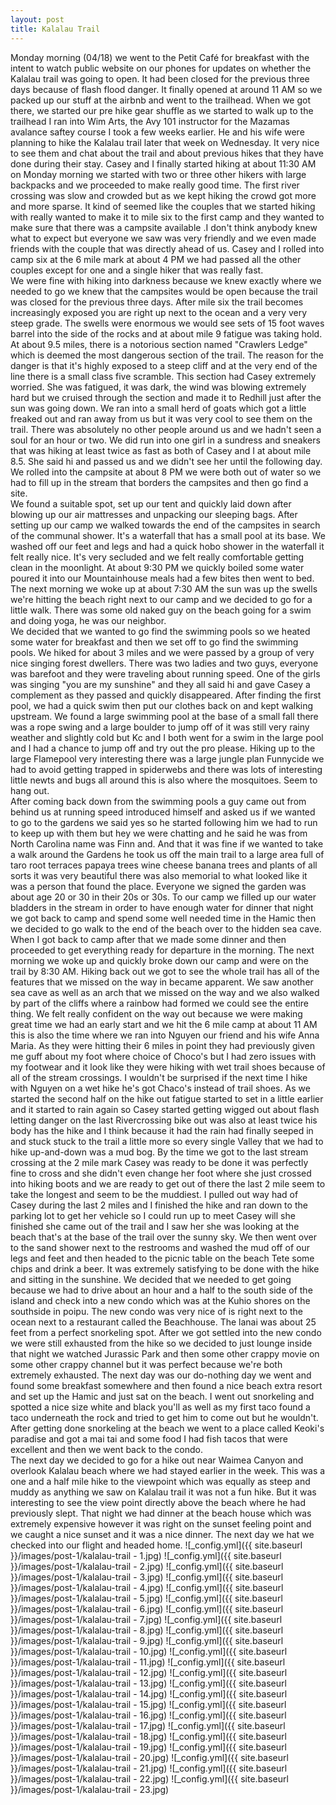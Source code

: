 ```yaml
---
layout: post
title: Kalalau Trail
---
```


Monday morning (04/18) we went to the Petit Café for breakfast with the intent to watch public website on our phones for updates on whether the Kalalau trail was going to open. It had been closed for the previous three days because of flash flood danger.
It finally opened at around 11 AM so we packed up our stuff at the airbnb and went to the trailhead. When we got there, we started our pre hike gear shuffle as we started to walk up to the trailhead I ran into Wim Arts, the Avy 101 instructor for the Mazamas avalance saftey course I took a few weeks earlier.
He and his wife were planning to hike the Kalalau trail later that week on Wednesday. It very nice to see them and chat about the trail and about previous hikes that they have done during their stay.
Casey and I finally started hiking at about 11:30 AM on Monday morning we started with two or three other hikers with large backpacks and we proceeded to make really good time. 
The first river crossing was slow and crowded but as we kept hiking the crowd got more and more sparse.
It kind of seemed like the couples that we started hiking with really wanted to make it to mile six to the first camp and they wanted to make sure that there was a campsite available .I don't think anybody knew what to expect but everyone we saw was very friendly and we even made friends with the couple that was directly ahead of us.
Casey and I rolled into camp six at the 6 mile mark at about 4 PM we had passed all the other couples except for one and a single hiker that was really fast.  
We were fine with hiking into darkness because we knew exactly where we needed to go we knew that the campsites would be open because the trail was closed for the previous three days.
After mile six the trail becomes increasingly exposed you are right up next to the ocean and a very very steep grade.
The swells were enormous we would see sets of 15 foot waves barrel into the side of the rocks and at about mile 9 fatigue was taking hold.  
At about 9.5 miles, there is a notorious section named "Crawlers Ledge" which is deemed the most dangerous section of the trail. The reason for the danger is that it's highly exposed to a steep cliff and at the very end of the line there is a small class five scramble.
This section had Casey extremely worried. She was fatigued, it was dark, the wind was blowing extremely hard but we cruised through the section and made it to Redhill just after the sun was going down. We ran into a small herd of goats which got a little freaked out and ran away from us but it was very cool to see them on the trail. There was absolutely no other people around us and we hadn't seen a soul for an hour or two.  We did run into one girl in a sundress and sneakers that was hiking at least twice as fast as both of Casey and I at about mile 8.5. She said hi and passed us and we didn't see her until the following day. We rolled into the campsite at about 8 PM we were both out of water so we had to fill up in the stream that borders the campsites and then go find a site.  
We found a suitable spot, set up our tent and quickly laid down after blowing up our air mattresses and unpacking our sleeping bags. After setting up our camp we walked towards the end of the campsites in search of the communal shower. It's a waterfall that has a small pool at its base. We washed off our feet and legs and had a quick hobo shower in the waterfall it felt really nice. It's very secluded and we felt really comfortable getting clean in the moonlight. At about 9:30 PM we quickly boiled some water poured it into our Mountainhouse meals had a few bites then went to bed. The next morning we woke up at about 7:30 AM the sun was up the swells we're hitting the beach right next to our camp and we decided to go for a little walk. There was some old naked guy on the beach going for a swim and doing yoga, he was our neighbor.  
We decided that we wanted to go find the swimming pools so we heated some water for breakfast and then we set off to go find the swimming pools. We hiked for about 3 miles and we were passed by a group of very nice singing forest dwellers. There was two ladies and two guys, everyone was barefoot and they were traveling about running speed. One of the girls was singing "you are my sunshine" and they all said hi and gave Casey a complement as they passed and quickly disappeared. After finding the first pool, we had a quick swim then put our clothes back on and kept walking upstream. 
We found a large swimming pool at the base of a small fall there was a rope swing and a large boulder to jump off of it was still very rainy weather and slightly cold but Kc and I both went for a swim in the large pool and I had a chance to jump off and try out the pro please. Hiking up to the large Flamepool very interesting there was a large jungle plan Funnycide we had to avoid getting trapped in spiderwebs and there was lots of interesting little newts and bugs all around this is also where the mosquitoes. Seem to hang out.  
After coming back down from the swimming pools a guy came out from behind us at running speed introduced himself and asked us if we wanted to go to the gardens we said yes so he started following him we had to run to keep up with them but hey we were chatting and he said he was from North Carolina name was Finn and. And that it was fine if we wanted to take a walk around the Gardens he took us off the main trail to a large area full of taro root terraces papaya trees wine cheese banana trees and plants of all sorts it was very beautiful there was also memorial to what looked like it was a person that found the place. Everyone we signed the garden was about age 20 or 30 in their 20s or 30s. To our camp we filled up our water bladders in the stream in order to have enough water for dinner that night we got back to camp and spend some well needed time in the Hamic then we decided to go walk to the end of the beach over to the hidden sea cave.  
When I got back to camp after that we made some dinner and then proceeded to get everything ready for departure in the morning. The next morning we woke up and quickly broke down our camp and were on the trail by 8:30 AM. Hiking back out we got to see the whole trail has all of the features that we missed on the way in became apparent. We saw another sea cave as well as an arch that we missed on the way and we also walked by part of the cliffs where a rainbow had formed we could see the entire thing. We felt really confident on the way out because we were making great time we had an early start and we hit the 6 mile camp at about 11 AM this is also the time where we ran into Nguyen our friend and his wife Anna Maria. As they were hitting their 6 miles in point they had previously given me guff about my foot where choice of Choco's but I had zero issues with my footwear and it look like they were hiking with wet trail shoes because of all of the stream crossings. I wouldn't be surprised if the next time I hike with Nguyen on a wet hike he's got Chaco's instead of trail shoes. As we started the second half on the hike out fatigue started to set in a little earlier and it started to rain again so Casey started getting wigged out about flash letting danger on the last Rivercrossing bike out was also at least twice his body has the hike and I think because it had the rain had finally seeped in and stuck stuck to the trail a little more so every single Valley that we had to hike up-and-down was a mud bog.   By the time we got to the last stream crossing at the 2 mile mark Casey was ready to be done it was perfectly fine to cross and she didn't even change her foot where she just crossed into hiking boots and we are ready to get out of there the last 2 mile seem to take the longest and seem to be the muddiest. I pulled out way had of Casey during the last 2 miles and I finished the hike and ran down to the parking lot to get her vehicle so I could run up to meet Casey will she finished she came out of the trail and I saw her she was looking at the beach that's at the base of the trail over the sunny sky. We then went over to the sand shower next to the restrooms and washed the mud off of our legs and feet and then headed to the picnic table on the beach Tete some chips and drink a beer. It was extremely satisfying to be done with the hike and sitting in the sunshine. We decided that we needed to get going because we had to drive about an hour and a half to the south side of the island and check into a new condo which was at the Kuhio shores on the southside in poipu. The new condo was very nice of is right next to the ocean next to a restaurant called the Beachhouse. The lanai was about 25 feet from a perfect snorkeling spot. After we got settled into the new condo we were still exhausted from the hike so we decided to just lounge inside that night we watched Jurassic Park and then some other crappy movie on some other crappy channel but it was perfect because we're both extremely exhausted. The next day was our do-nothing day we went and found some breakfast somewhere and then found a nice beach extra resort and set up the Hamic and just sat on the beach. I went out snorkeling and spotted a nice size white and black you'll as well as my first taco found a taco underneath the rock and tried to get him to come out but he wouldn't. After getting done snorkeling at the beach we went to a place called Keoki's paradise and got a mai tai and some food I had fish tacos that were excellent and then we went back to the condo.   
The next day we decided to go for a hike out near Waimea Canyon and overlook Kalalau beach where we had stayed earlier in the week. This was a one and a half mile hike to the viewpoint which was equally as steep and muddy as anything we saw on Kalalau trail it was not a fun hike. But it was interesting to see the view point directly above the beach where he had previously slept. That night we had dinner at the beach house which was extremely expensive however it was right on the sunset feeling point and we caught a nice sunset and it was a nice dinner. The next day we hat we checked into our flight and headed home.
![_config.yml]({{ site.baseurl }}/images/post-1/kalalau-trail - 1.jpg)
![_config.yml]({{ site.baseurl }}/images/post-1/kalalau-trail - 2.jpg)
![_config.yml]({{ site.baseurl }}/images/post-1/kalalau-trail - 3.jpg)
![_config.yml]({{ site.baseurl }}/images/post-1/kalalau-trail - 4.jpg)
![_config.yml]({{ site.baseurl }}/images/post-1/kalalau-trail - 5.jpg)
![_config.yml]({{ site.baseurl }}/images/post-1/kalalau-trail - 6.jpg)
![_config.yml]({{ site.baseurl }}/images/post-1/kalalau-trail - 7.jpg)
![_config.yml]({{ site.baseurl }}/images/post-1/kalalau-trail - 8.jpg)
![_config.yml]({{ site.baseurl }}/images/post-1/kalalau-trail - 9.jpg)
![_config.yml]({{ site.baseurl }}/images/post-1/kalalau-trail - 10.jpg)
![_config.yml]({{ site.baseurl }}/images/post-1/kalalau-trail - 11.jpg)
![_config.yml]({{ site.baseurl }}/images/post-1/kalalau-trail - 12.jpg)
![_config.yml]({{ site.baseurl }}/images/post-1/kalalau-trail - 13.jpg)
![_config.yml]({{ site.baseurl }}/images/post-1/kalalau-trail - 14.jpg)
![_config.yml]({{ site.baseurl }}/images/post-1/kalalau-trail - 15.jpg)
![_config.yml]({{ site.baseurl }}/images/post-1/kalalau-trail - 16.jpg)
![_config.yml]({{ site.baseurl }}/images/post-1/kalalau-trail - 17.jpg)
![_config.yml]({{ site.baseurl }}/images/post-1/kalalau-trail - 18.jpg)
![_config.yml]({{ site.baseurl }}/images/post-1/kalalau-trail - 19.jpg)
![_config.yml]({{ site.baseurl }}/images/post-1/kalalau-trail - 20.jpg)
![_config.yml]({{ site.baseurl }}/images/post-1/kalalau-trail - 21.jpg)
![_config.yml]({{ site.baseurl }}/images/post-1/kalalau-trail - 22.jpg)
![_config.yml]({{ site.baseurl }}/images/post-1/kalalau-trail - 23.jpg)




